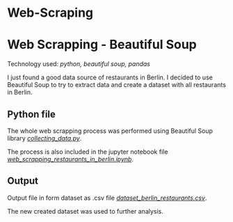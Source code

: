 # Web-Scraping

# Web Scrapping - Beautiful Soup

Technology used: *python, beautiful soup, pandas*


I just found a good data source of restaurants in Berlin. I decided to use Beautiful Soup to try to extract data and create a dataset with all restaurants in Berlin.

## Python file

The whole web scrapping process was performed using Beautiful Soup library [*collecting_data.py*](https://github.com/ChisomOrika/Web-Scraping/blob/main/collecting_data.py).

The process is also included in the jupyter notebook file [*web_scrapping_restaurants_in_berlin.ipynb*](https://github.com/ChisomOrika/Web-Scraping/blob/main/web_scrapping_restaurants_in_berlin.ipynb).

## Output

Output file in form dataset as .csv file [*dataset_berlin_restaurants.csv*](https://github.com/ChisomOrika/Web-Scraping/blob/main/dataset_berlin_restaurants.csv).

The new created dataset was used to further analysis. 

